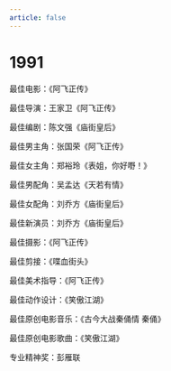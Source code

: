 ```yaml
---
article: false
---
```


# 1991

最佳电影：《阿飞正传》

最佳导演：王家卫《阿飞正传》

最佳编剧：陈文强《庙街皇后》

最佳男主角：张国荣《阿飞正传》

最佳女主角：郑裕玲《表姐，你好嘢！》

最佳男配角：吴孟达《天若有情》

最佳女配角：刘乔方《庙街皇后》

最佳新演员：刘乔方《庙街皇后》

最佳摄影：《阿飞正传》

最佳剪接：《喋血街头》

最佳美术指导：《阿飞正传》

最佳动作设计：《笑傲江湖》

最佳原创电影音乐：《古今大战秦俑情 秦俑》

最佳原创电影歌曲：《笑傲江湖》

专业精神奖：彭雁联